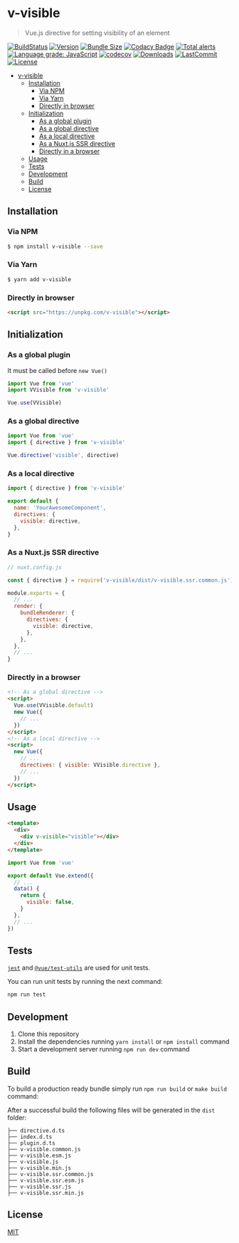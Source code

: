 # v-visible

> Vue.js directive for setting visibility of an element

[![BuildStatus](https://img.shields.io/github/workflow/status/andrewvasilchuk/v-visible/Integration)](https://github.com/andrewvasilchuk/v-visible/actions?query=workflow%3AIntegration)
[![Version](https://img.shields.io/npm/v/v-visible)](https://www.npmjs.com/package/v-visible)
[![Bundle Size](https://img.shields.io/bundlephobia/minzip/v-visible)](https://bundlephobia.com/result?p=v-visible)
[![Codacy Badge](https://app.codacy.com/project/badge/Grade/0a12c2d8dbd44f028aacddb254df983d)](https://www.codacy.com/gh/andrewvasilchuk/v-visible/dashboard?utm_source=github.com&utm_medium=referral&utm_content=andrewvasilchuk/v-visible&utm_campaign=Badge_Grade)
[![Total alerts](https://img.shields.io/lgtm/alerts/g/andrewvasilchuk/v-visible.svg?logo=lgtm&logoWidth=18)](https://lgtm.com/projects/g/andrewvasilchuk/v-visible/alerts/)
[![Language grade: JavaScript](https://img.shields.io/lgtm/grade/javascript/g/andrewvasilchuk/v-visible.svg?logo=lgtm&logoWidth=18)](https://lgtm.com/projects/g/andrewvasilchuk/v-visible/context:javascript)
[![codecov](https://codecov.io/gh/andrewvasilchuk/v-visible/branch/master/graph/badge.svg)](https://codecov.io/gh/andrewvasilchuk/v-visible)
[![Downloads](https://img.shields.io/npm/dt/v-visible)](https://www.npmjs.com/package/v-visible)
[![LastCommit](https://img.shields.io/github/last-commit/andrewvasilchuk/v-visible)](https://github.com/andrewvasilchuk/v-visible/commits/master)
[![License](https://img.shields.io/npm/l/v-visible)](https://github.com/andrewvasilchuk/v-visible/blob/master/LICENSE)

- [v-visible](#v-visible)
  - [Installation](#installation)
    - [Via NPM](#via-npm)
    - [Via Yarn](#via-yarn)
    - [Directly in browser](#directly-in-browser)
  - [Initialization](#initialization)
    - [As a global plugin](#as-a-global-plugin)
    - [As a global directive](#as-a-global-directive)
    - [As a local directive](#as-a-local-directive)
    - [As a Nuxt.js SSR directive](#as-a-nuxtjs-ssr-directive)
    - [Directly in a browser](#directly-in-a-browser)
  - [Usage](#usage)
  - [Tests](#tests)
  - [Development](#development)
  - [Build](#build)
  - [License](#license)

## Installation

### Via NPM

```bash
$ npm install v-visible --save
```

### Via Yarn

```bash
$ yarn add v-visible
```

### Directly in browser

```html
<script src="https://unpkg.com/v-visible"></script>
```

## Initialization

### As a global plugin

It must be called before `new Vue()`

```js
import Vue from 'vue'
import VVisible from 'v-visible'

Vue.use(VVisible)
```

### As a global directive

```js
import Vue from 'vue'
import { directive } from 'v-visible'

Vue.directive('visible', directive)
```

### As a local directive

```js
import { directive } from 'v-visible'

export default {
  name: 'YourAwesomeComponent',
  directives: {
    visible: directive,
  },
}
```

### As a Nuxt.js SSR directive

```js
// nuxt.config.js

const { directive } = require('v-visible/dist/v-visible.ssr.common.js')

module.exports = {
  // ...
  render: {
    bundleRenderer: {
      directives: {
        visible: directive,
      },
    },
  },
  // ...
}
```

### Directly in a browser

```html
<!-- As a global directive -->
<script>
  Vue.use(VVisible.default)
  new Vue({
    // ...
  })
</script>
<!-- As a local directive -->
<script>
  new Vue({
    // ...
    directives: { visible: VVisible.directive },
    // ...
  })
</script>
```

## Usage

```html
<template>
  <div>
    <div v-visible="visible"></div>
  </div>
</template>
```

```js
import Vue from 'vue'

export default Vue.extend({
  // ...
  data() {
    return {
      visible: false,
    }
  },
  // ...
})
```

## Tests

[`jest`](https://jestjs.io) and [`@vue/test-utils`](https://vue-test-utils.vuejs.org) are used for unit tests.

You can run unit tests by running the next command:

```bash
npm run test
```

## Development

1. Clone this repository
2. Install the dependencies running `yarn install` or `npm install` command
3. Start a development server running `npm run dev` command

## Build

To build a production ready bundle simply run `npm run build` or `make build` command:

After a successful build the following files will be generated in the `dist` folder:

```
├── directive.d.ts
├── index.d.ts
├── plugin.d.ts
├── v-visible.common.js
├── v-visible.esm.js
├── v-visible.js
├── v-visible.min.js
├── v-visible.ssr.common.js
├── v-visible.ssr.esm.js
├── v-visible.ssr.js
├── v-visible.ssr.min.js
```

## License

[MIT](http://opensource.org/licenses/MIT)
